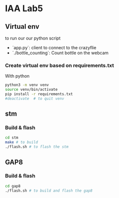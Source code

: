 # IAA Lab5

## Virtual env 
to run our  our python script

- ´app.py´: client to connect to the crazyflie
- ´./bottle_counting´: Count bottle on the webcam
### Create virtual env based on requirements.txt

With python 
```bash
python3 -m venv venv
source venv/bin/activate
pip install -r requirements.txt
#deactivate  # to quit venv
```

## stm

### Build & flash

```bash
cd stm
make # to build
./flash.sh # to flash the stm
```


## GAP8

### Build & flash

```bash
cd gap8
./flash.sh # to build and flash the gap8
```



